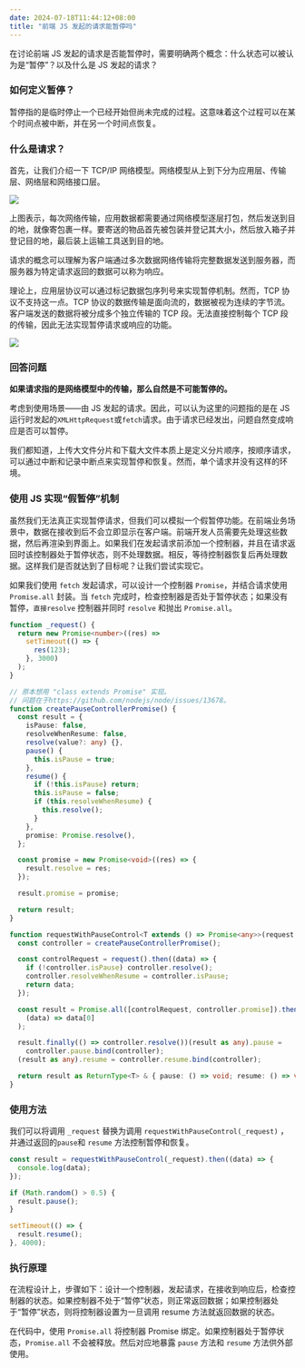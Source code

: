 ```yaml
---
date: 2024-07-18T11:44:12+08:00
title: "前端 JS 发起的请求能暂停吗"
---
```


在讨论前端 JS 发起的请求是否能暂停时，需要明确两个概念：什么状态可以被认为是“暂停”？以及什么是 JS 发起的请求？

### 如何定义暂停？

暂停指的是临时停止一个已经开始但尚未完成的过程。这意味着这个过程可以在某个时间点被中断，并在另一个时间点恢复。

### 什么是请求？

首先，让我们介绍一下 TCP/IP 网络模型。网络模型从上到下分为应用层、传输层、网络层和网络接口层。

<img src="./imgs/240/01.webp" />

上图表示，每次网络传输，应用数据都需要通过网络模型逐层打包，然后发送到目的地，就像寄包裹一样。要寄送的物品首先被包装并登记其大小，然后放入箱子并登记目的地，最后装上运输工具送到目的地。

请求的概念可以理解为客户端通过多次数据网络传输将完整数据发送到服务器，而服务器为特定请求返回的数据可以称为响应。

理论上，应用层协议可以通过标记数据包序列号来实现暂停机制。然而，TCP 协议不支持这一点。TCP 协议的数据传输是面向流的，数据被视为连续的字节流。客户端发送的数据将被分成多个独立传输的 TCP 段。无法直接控制每个 TCP 段的传输，因此无法实现暂停请求或响应的功能。

<img src="./imgs/240/02.webp" />

### 回答问题

**如果请求指的是网络模型中的传输，那么自然是不可能暂停的。**

考虑到使用场景——由 JS 发起的请求。因此，可以认为这里的问题指的是在 JS 运行时发起的`XMLHttpRequest`或`fetch`请求。由于请求已经发出，问题自然变成响应是否可以暂停。

我们都知道，上传大文件分片和下载大文件本质上是定义分片顺序，按顺序请求，可以通过中断和记录中断点来实现暂停和恢复。然而，单个请求并没有这样的环境。

### 使用 JS 实现“假暂停”机制

虽然我们无法真正实现暂停请求，但我们可以模拟一个假暂停功能。在前端业务场景中，数据在接收到后不会立即显示在客户端。前端开发人员需要先处理这些数据，然后再渲染到界面上。如果我们在发起请求前添加一个控制器，并且在请求返回时该控制器处于暂停状态，则不处理数据。相反，等待控制器恢复后再处理数据。这样我们是否就达到了目标呢？让我们尝试实现它。

如果我们使用 `fetch` 发起请求，可以设计一个控制器 `Promise`，并结合请求使用 `Promise.all` 封装。当 `fetch` 完成时，检查控制器是否处于暂停状态；如果没有暂停，`直接resolve` 控制器并同时 `resolve` 和抛出 `Promise.all`。

```ts
function _request() {
  return new Promise<number>((res) =>
    setTimeout(() => {
      res(123);
    }, 3000)
  );
}

// 原本想用 "class extends Promise" 实现。
// 问题在于https://github.com/nodejs/node/issues/13678。
function createPauseControllerPromise() {
  const result = {
    isPause: false,
    resolveWhenResume: false,
    resolve(value?: any) {},
    pause() {
      this.isPause = true;
    },
    resume() {
      if (!this.isPause) return;
      this.isPause = false;
      if (this.resolveWhenResume) {
        this.resolve();
      }
    },
    promise: Promise.resolve(),
  };

  const promise = new Promise<void>((res) => {
    result.resolve = res;
  });

  result.promise = promise;

  return result;
}

function requestWithPauseControl<T extends () => Promise<any>>(request: T) {
  const controller = createPauseControllerPromise();

  const controlRequest = request().then((data) => {
    if (!controller.isPause) controller.resolve();
    controller.resolveWhenResume = controller.isPause;
    return data;
  });

  const result = Promise.all([controlRequest, controller.promise]).then(
    (data) => data[0]
  );

  result.finally(() => controller.resolve())(result as any).pause =
    controller.pause.bind(controller);
  (result as any).resume = controller.resume.bind(controller);

  return result as ReturnType<T> & { pause: () => void; resume: () => void };
}
```

### 使用方法

我们可以将调用 `_request` 替换为调用 `requestWithPauseControl(_request)` ，并通过返回的`pause`和 `resume` 方法控制暂停和恢复。

```ts
const result = requestWithPauseControl(_request).then((data) => {
  console.log(data);
});

if (Math.random() > 0.5) {
  result.pause();
}

setTimeout(() => {
  result.resume();
}, 4000);
```

### 执行原理

在流程设计上，步骤如下：设计一个控制器，发起请求，在接收到响应后，检查控制器的状态。如果控制器不处于“暂停”状态，则正常返回数据；如果控制器处于“暂停”状态，则将控制器设置为一旦调用 resume 方法就返回数据的状态。

在代码中，使用 `Promise.all` 将控制器 Promise 绑定。如果控制器处于暂停状态，`Promise.all` 不会被释放。然后对应地暴露 `pause` 方法和 `resume` 方法供外部使用。

